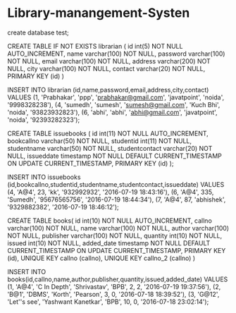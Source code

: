 # Library-manangement-Systen
create database test;

CREATE TABLE IF NOT EXISTS librarian (
  id int(5) NOT NULL AUTO_INCREMENT,
  name varchar(100) NOT NULL,
  password varchar(100) NOT NULL,
  email varchar(100) NOT NULL,
  address varchar(200) NOT NULL,
  city varchar(100) NOT NULL,
  contact varchar(20) NOT NULL,
  PRIMARY KEY (id)
)

INSERT INTO librarian (id,name,password,email,address,city,contact) VALUES
(1, 'Prabhakar', 'ppp', 'prabhakar@gmail.com', 'javatpoint', 'noida', '9998328238'),
(4, 'sumedh', 'sumesh', 'sumesh@gmail.com', 'Kuch Bhi', 'noida', '93823932823'),
(6, 'abhi', 'abhi', 'abhi@gmail.com', 'javatpoint', 'noida', '92393282323');



CREATE TABLE issuebooks (
  id int(11) NOT NULL AUTO_INCREMENT,
  bookcallno varchar(50) NOT NULL,
  studentid int(11) NOT NULL,
  studentname varchar(50) NOT NULL,
  studentcontact varchar(20) NOT NULL,
  issueddate timestamp NOT NULL DEFAULT CURRENT_TIMESTAMP ON UPDATE CURRENT_TIMESTAMP,
  PRIMARY KEY (id)
);

INSERT INTO issuebooks (id,bookcallno,studentid,studentname,studentcontact,issueddate) VALUES
(4, 'A@4', 23, 'kk', '932992932', '2016-07-19 18:43:16'),
(6, 'A@4', 335, 'Sumedh', '95676565756', '2016-07-19 18:44:34'),
(7, 'A@4', 87, 'abhishek', '9329882382', '2016-07-19 18:46:12');


CREATE TABLE books(
  id int(10) NOT NULL AUTO_INCREMENT,
  callno varchar(100) NOT NULL,
  name varchar(100) NOT NULL,
  author varchar(100) NOT NULL,
  publisher varchar(100) NOT NULL,
  quantity int(10) NOT NULL,
  issued int(10) NOT NULL,
  added_date timestamp NOT NULL DEFAULT CURRENT_TIMESTAMP ON UPDATE CURRENT_TIMESTAMP,
  PRIMARY KEY (id),
  UNIQUE KEY callno (callno),
  UNIQUE KEY callno_2 (callno)
) 

INSERT INTO books(id,callno,name,author,publisher,quantity,issued,added_date) VALUES
(1, 'A@4', 'C In Depth', 'Shrivastav', 'BPB', 2, 2, '2016-07-19 19:37:56'),
(2, 'B@1', 'DBMS', 'Korth', 'Pearson', 3, 0, '2016-07-18 18:39:52'),
(3, 'G@12', 'Let''s see', 'Yashwant Kanetkar', 'BPB', 10, 0, '2016-07-18 23:02:14');
